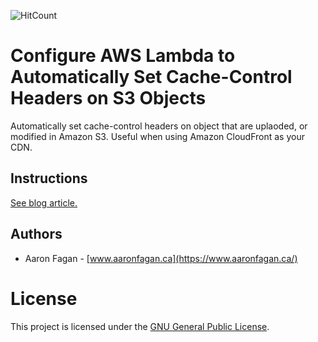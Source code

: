 ![HitCount](http://hits.dwyl.io/aaronfagan/aws-lambda-s3-cache-control-headers.svg)
# Configure AWS Lambda to Automatically Set Cache-Control Headers on S3 Objects
Automatically set cache-control headers on object that are uplaoded, or modified in Amazon S3. Useful when using Amazon CloudFront as your CDN.

## Instructions
[See blog article.](https://www.aaronfagan.ca/blog/2017/how-to-configure-aws-lambda-to-automatically-set-cache-control-headers-on-s3-objects/)

## Authors
- Aaron Fagan - [www.aaronfagan.ca](https://www.aaronfagan.ca/)

# License
This project is licensed under the [GNU General Public License](LICENSE).